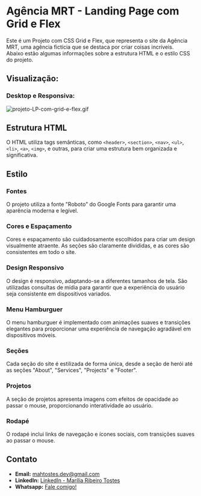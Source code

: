 # Agência MRT - Landing Page com Grid e Flex

Este é um Projeto com CSS Grid e Flex, que representa o site da Agência MRT, uma agência fictícia que se destaca por criar coisas incríveis.  
Abaixo estão algumas informações sobre a estrutura HTML e o estilo CSS do projeto.

## Visualização:
### Desktop e Responsiva:
![projeto-LP-com-grid-e-flex.gif](./src/images/projeto-LP-com-grid-e-flex.gif)

## Estrutura HTML

O HTML utiliza tags semânticas, como `<header>`, `<section>`, `<nav>`, `<ul>`, `<li>`, `<a>`, `<img>`, e outras, para criar uma estrutura bem organizada e significativa.

## Estilo

### Fontes

O projeto utiliza a fonte "Roboto" do Google Fonts para garantir uma aparência moderna e legível.

### Cores e Espaçamento

Cores e espaçamento são cuidadosamente escolhidos para criar um design visualmente atraente. As seções são claramente divididas, e as cores são consistentes em todo o site.

### Design Responsivo

O design é responsivo, adaptando-se a diferentes tamanhos de tela. São utilizadas consultas de mídia para garantir que a experiência do usuário seja consistente em dispositivos variados.

### Menu Hamburguer

O menu hamburguer é implementado com animações suaves e transições elegantes para proporcionar uma experiência de navegação agradável em dispositivos móveis.

### Seções

Cada seção do site é estilizada de forma única, desde a seção de herói até as seções "About", "Services", "Projects" e "Footer".

### Projetos

A seção de projetos apresenta imagens com efeitos de opacidade ao passar o mouse, proporcionando interatividade ao usuário.

### Rodapé

O rodapé inclui links de navegação e ícones sociais, com transições suaves ao passar o mouse.

## Contato

- **Email:** mahtostes.dev@gmail.com
- **LinkedIn:** [LinkedIn - Marília Ribeiro Tostes](https://www.linkedin.com/in/marilia-ribeiro-tostes/)
- **Whatsapp:** [Fale comigo!](https://wa.me/5567981443147)
